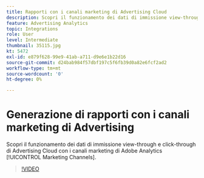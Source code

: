 ```yaml
---
title: Rapporti con i canali marketing di Advertising Cloud
description: Scopri il funzionamento dei dati di immissione view-through e click-through di Advertising Cloud con i canali marketing di Adobe Analytics.
feature: Advertising Analytics
topic: Integrations
role: User
level: Intermediate
thumbnail: 35115.jpg
kt: 5472
exl-id: e879f628-99e9-41ab-a711-d9e6e1b22d16
source-git-commit: d24bab984f57dbf197c5f6fb39d0a82e6fcf2ad2
workflow-type: tm+mt
source-wordcount: '0'
ht-degree: 0%

---
```


# Generazione di rapporti con i canali marketing di Advertising

Scopri il funzionamento dei dati di immissione view-through e click-through di Advertising Cloud con i canali marketing di Adobe Analytics [!UICONTROL Marketing Channels].

>[!VIDEO](https://video.tv.adobe.com/v/35115/?quality=12&learn=on)
